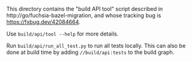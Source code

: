 This directory contains the "build API tool" script described
in http://go/fuchsia-bazel-migration, and whose tracking bug is
https://fxbug.dev/42084664.

Use `build/api/tool --help` for more details.

Run `build/api/run_all_test.py` to run all tests locally. This
can also be done at build time by adding `//build/api:tests`
to the build graph.

